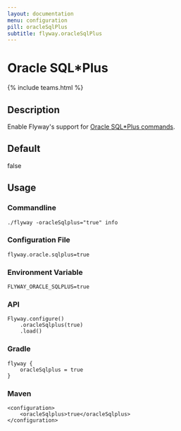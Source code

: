 ```yaml
---
layout: documentation
menu: configuration
pill: oracleSqlPlus
subtitle: flyway.oracleSqlPlus
---
```


# Oracle SQL*Plus
{% include teams.html %}

## Description
Enable Flyway's support for [Oracle SQL*Plus commands](/documentation/database/oracle#sqlplus-commands).

## Default
false

## Usage

### Commandline
```
./flyway -oracleSqlplus="true" info
```

### Configuration File
```
flyway.oracle.sqlplus=true
```

### Environment Variable
```
FLYWAY_ORACLE_SQLPLUS=true
```

### API
```
Flyway.configure()
    .oracleSqlplus(true)
    .load()
```

### Gradle
```
flyway {
    oracleSqlplus = true
}
```

### Maven
```
<configuration>
    <oracleSqlplus>true</oracleSqlplus>
</configuration>
```